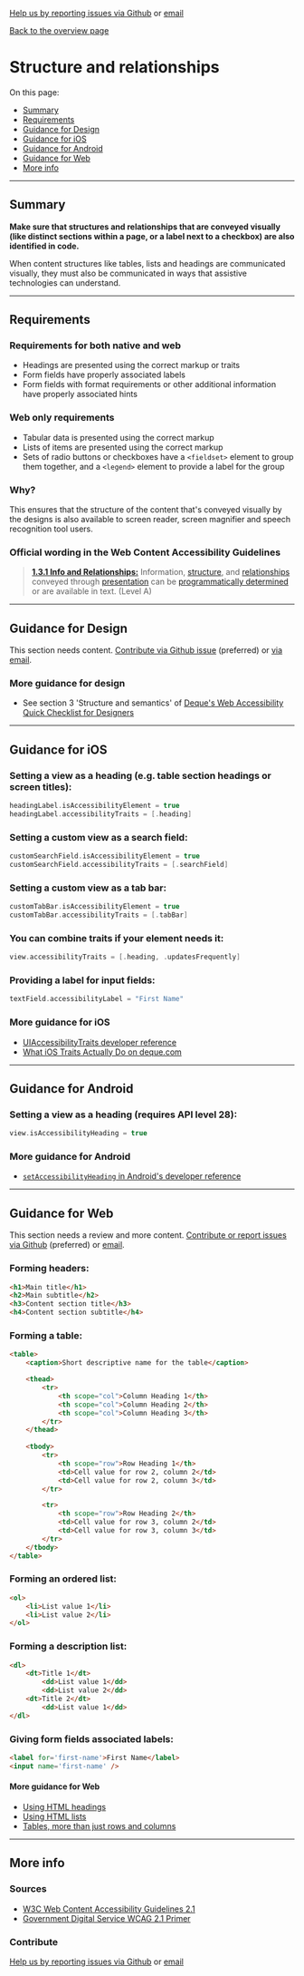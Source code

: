[Help us by reporting issues via Github](https://github.com/theappbusiness/accessibility-guidelines) or [email](mailto:jeanfrancois@theappbusiness.com)

[Back to the overview page](./../README.md)

# Structure and relationships

On this page:
* [Summary](#summary)
* [Requirements](#requirements)
* [Guidance for Design](#guidance-for-design)
* [Guidance for iOS](#guidance-for-ios)
* [Guidance for Android](#guidance-for-android)
* [Guidance for Web](#guidance-for-web)
* [More info](#more-info)

---

## Summary

**Make sure that structures and relationships that are conveyed visually (like distinct sections within a page, or a label next to a checkbox) are also identified in code.**

When content structures like tables, lists and headings are communicated visually, they must also be communicated in ways that assistive technologies can understand.

---

## Requirements

### Requirements for both native and web

* Headings are presented using the correct markup or traits
* Form fields have properly associated labels
* Form fields with format requirements or other additional information have properly associated hints

### Web only requirements

* Tabular data is presented using the correct markup
* Lists of items are presented using the correct markup
* Sets of radio buttons or checkboxes have a `<fieldset>` element to group them together, and a `<legend>` element to provide a label for the group

### Why?

This ensures that the structure of the content that's conveyed visually by the designs is also available to screen reader, screen magnifier and speech recognition tool users.

### Official wording in the Web Content Accessibility Guidelines

> [**1.3.1 Info and Relationships:**](https://www.w3.org/TR/UNDERSTANDING-WCAG20/content-structure-separation-programmatic.html) Information, [structure](https://www.w3.org/TR/UNDERSTANDING-WCAG20/content-structure-separation-programmatic.html#structuredef), and [relationships](https://www.w3.org/TR/UNDERSTANDING-WCAG20/content-structure-separation-programmatic.html#relationshipsdef) conveyed through [presentation](https://www.w3.org/TR/UNDERSTANDING-WCAG20/content-structure-separation-programmatic.html#presentationdef) can be [programmatically determined](https://www.w3.org/TR/UNDERSTANDING-WCAG20/content-structure-separation-programmatic.html#programmaticallydetermineddef) or are available in text. (Level A)

---

## Guidance for Design

This section needs content. [Contribute via Github issue](https://github.com/theappbusiness/accessibility-guidelines/issues/58) (preferred) or [via email](mailto:jeanfrancois@theappbusiness.com).

### More guidance for design

* See section 3 'Structure and semantics' of [Deque's Web Accessibility Quick Checklist for Designers](https://cdn2.hubspot.net/hubfs/153358/Web%20Accessibility%20Quick%20Checklist%20for%20Designers.pdf?utm_referrer=https://www.deque.com/blog/supporting-the-design-phase-with-accessibility-heuristics-evaluations/)

---

## Guidance for iOS

### Setting a view as a heading (e.g. table section headings or screen titles):

```swift
headingLabel.isAccessibilityElement = true
headingLabel.accessibilityTraits = [.heading]
```

### Setting a custom view as a search field:

```swift
customSearchField.isAccessibilityElement = true
customSearchField.accessibilityTraits = [.searchField]
```

### Setting a custom view as a tab bar:

```swift
customTabBar.isAccessibilityElement = true
customTabBar.accessibilityTraits = [.tabBar]
```

### You can combine traits if your element needs it:

```swift
view.accessibilityTraits = [.heading, .updatesFrequently]
```

### Providing a label for input fields:

```swift
textField.accessibilityLabel = "First Name"
```

### More guidance for iOS

* [UIAccessibilityTraits developer reference](https://developer.apple.com/documentation/uikit/uiaccessibility/uiaccessibilitytraits "developer.apple.com reference")
* [What iOS Traits Actually Do on deque.com](https://www.deque.com/blog/ios-traits/ "dequeue.com article on UIAccessibilityTraits")

---

## Guidance for Android

### Setting a view as a heading (requires API level 28):

```kotlin
view.isAccessibilityHeading = true
```

### More guidance for Android

* [`setAccessibilityHeading` in Android's developer reference](https://developer.android.com/reference/android/view/View.html#setAccessibilityHeading(boolean) "developer.android.com reference")

---

## Guidance for Web

This section needs a review and more content. [Contribute or report issues via Github](https://github.com/theappbusiness/accessibility-guidelines/issues/59) (preferred) or [email](mailto:jeanfrancois@theappbusiness.com).

### Forming headers:

```html
<h1>Main title</h1>
<h2>Main subtitle</h2>
<h3>Content section title</h3>
<h4>Content section subtitle</h4>
```

### Forming a table:

```html
<table>
	<caption>Short descriptive name for the table</caption>

	<thead>
		<tr>
			<th scope="col">Column Heading 1</th>
			<th scope="col">Column Heading 2</th>
			<th scope="col">Column Heading 3</th>
		</tr>
	</thead>
	
	<tbody>
		<tr>
			<th scope="row">Row Heading 1</th>
			<td>Cell value for row 2, column 2</td>
			<td>Cell value for row 2, column 3</td>
		</tr>

		<tr>
			<th scope="row">Row Heading 2</th>
			<td>Cell value for row 3, column 2</td>
			<td>Cell value for row 3, column 3</td>
		</tr>
	</tbody>
</table>
```

### Forming an ordered list:

```html
<ol>
	<li>List value 1</li>
	<li>List value 2</li>
</ol>
```

### Forming a description list:

```html
<dl>
	<dt>Title 1</dt>
		<dd>List value 1</dd>
		<dd>List value 2</dd>
	<dt>Title 2</dt>
		<dd>List value 1</dd>
</dl>
```

### Giving form fields associated labels:

```html
<label for='first-name'>First Name</label>
<input name='first-name' />
```

#### More guidance for Web

*   [Using HTML headings](https://www.nomensa.com/blog/2010/using-html-headings)
*   [Using HTML lists](https://www.nomensa.com/blog/2011/using-html-lists)
*   [Tables, more than just rows and columns](https://www.nomensa.com/blog/2008/tables-more-than-just-rows-and-cells)

---

## More info

### Sources

* [W3C Web Content Accessibility Guidelines 2.1](https://www.w3.org/TR/WCAG21/)
* [Government Digital Service WCAG 2.1 Primer](https://alphagov.github.io/wcag-primer/)

### Contribute

[Help us by reporting issues via Github](https://github.com/theappbusiness/accessibility-guidelines) or [email](mailto:jeanfrancois@theappbusiness.com)